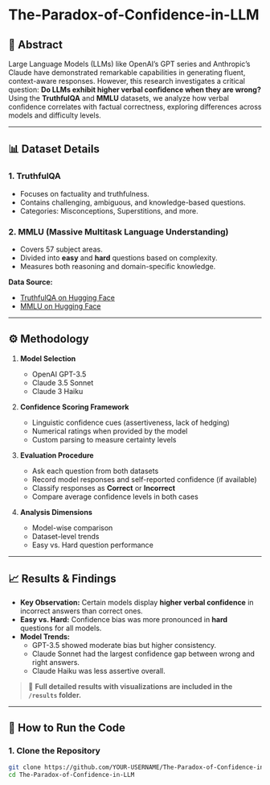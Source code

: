 # The-Paradox-of-Confidence-in-LLM

## 📜 Abstract
Large Language Models (LLMs) like OpenAI’s GPT series and Anthropic’s Claude have demonstrated remarkable capabilities in generating fluent, context-aware responses. However, this research investigates a critical question: **Do LLMs exhibit higher verbal confidence when they are wrong?**  
Using the **TruthfulQA** and **MMLU** datasets, we analyze how verbal confidence correlates with factual correctness, exploring differences across models and difficulty levels.

---

## 📊 Dataset Details
### 1. TruthfulQA  
- Focuses on factuality and truthfulness.
- Contains challenging, ambiguous, and knowledge-based questions.
- Categories: Misconceptions, Superstitions, and more.

### 2. MMLU (Massive Multitask Language Understanding)  
- Covers 57 subject areas.
- Divided into **easy** and **hard** questions based on complexity.
- Measures both reasoning and domain-specific knowledge.

**Data Source:**  
- [TruthfulQA on Hugging Face](https://huggingface.co/datasets/domenicrosati/TruthfulQA)  
- [MMLU on Hugging Face](https://huggingface.co/datasets/cais/mmlu)  

---

## ⚙ Methodology
1. **Model Selection**
   - OpenAI GPT-3.5
   - Claude 3.5 Sonnet
   - Claude 3 Haiku

2. **Confidence Scoring Framework**
   - Linguistic confidence cues (assertiveness, lack of hedging)
   - Numerical ratings when provided by the model
   - Custom parsing to measure certainty levels

3. **Evaluation Procedure**
   - Ask each question from both datasets
   - Record model responses and self-reported confidence (if available)
   - Classify responses as **Correct** or **Incorrect**
   - Compare average confidence levels in both cases

4. **Analysis Dimensions**
   - Model-wise comparison
   - Dataset-level trends
   - Easy vs. Hard question performance

---

## 📈 Results & Findings
- **Key Observation:** Certain models display **higher verbal confidence** in incorrect answers than correct ones.
- **Easy vs. Hard:** Confidence bias was more pronounced in **hard** questions for all models.
- **Model Trends:**  
  - GPT-3.5 showed moderate bias but higher consistency.
  - Claude Sonnet had the largest confidence gap between wrong and right answers.
  - Claude Haiku was less assertive overall.

> 📌 **Full detailed results with visualizations are included in the `/results` folder.**

---

## 📌 How to Run the Code
### **1. Clone the Repository**
```bash
git clone https://github.com/YOUR-USERNAME/The-Paradox-of-Confidence-in-LLM.git
cd The-Paradox-of-Confidence-in-LLM

